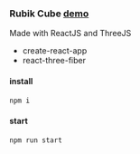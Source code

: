### Rubik Cube [demo](https://grischenko-v.github.io/rubic-cube/)
Made with ReactJS and ThreeJS
- create-react-app
- react-three-fiber

#### install
```bash
npm i
```

#### start
```bash
npm run start
```